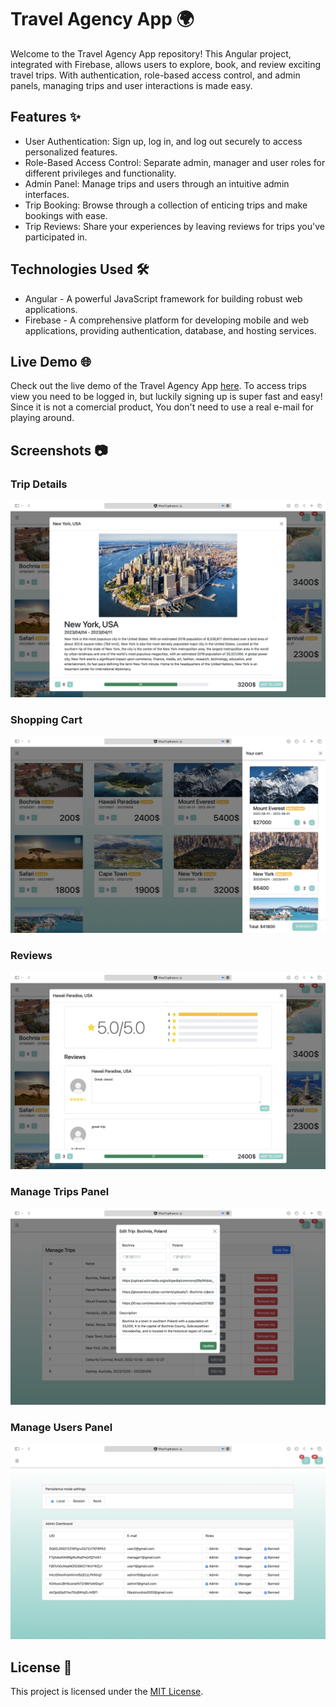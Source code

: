 # Travel Agency App 🌍

Welcome to the Travel Agency App repository! This Angular project, integrated with Firebase, allows users to explore, book, and review exciting travel trips. With authentication, role-based access control, and admin panels, managing trips and user interactions is made easy.

## Features ✨

- User Authentication: Sign up, log in, and log out securely to access personalized features.
- Role-Based Access Control: Separate admin, manager and user roles for different privileges and functionality.
- Admin Panel: Manage trips and users through an intuitive admin interfaces.
- Trip Booking: Browse through a collection of enticing trips and make bookings with ease.
- Trip Reviews: Share your experiences by leaving reviews for trips you've participated in.

## Technologies Used 🛠️

- Angular - A powerful JavaScript framework for building robust web applications.
- Firebase - A comprehensive platform for developing mobile and web applications, providing authentication, database, and hosting services.

## Live Demo 🌐

Check out the live demo of the Travel Agency App [here](https://fifus17.github.io/Travel-Agency-App/). To access trips view you need to be logged in, but luckily signing up is super fast and easy! Since it is not a comercial product, You don't need to use a real e-mail for playing around.

## Screenshots 📷

### Trip Details
![Trip Details](screenshots/trip-details.png)

### Shopping Cart
![Shopping Cart](screenshots/cart.png)

### Reviews
![Reviews](screenshots/reviews.png)

### Manage Trips Panel
![Manage Trips Panel](screenshots/manage-trips.png)

### Manage Users Panel
![Manage Users Panel](screenshots/manage-users.png)

## License 📄

This project is licensed under the [MIT License](https://opensource.org/licenses/MIT).

